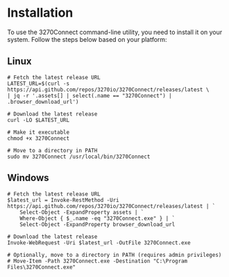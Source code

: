 # Installation

To use the 3270Connect command-line utility, you need to install it on your system. Follow the steps below based on your platform:

## Linux

```shell
# Fetch the latest release URL
LATEST_URL=$(curl -s https://api.github.com/repos/3270io/3270Connect/releases/latest \
| jq -r '.assets[] | select(.name == "3270Connect") | .browser_download_url')

# Download the latest release
curl -LO $LATEST_URL

# Make it executable
chmod +x 3270Connect

# Move to a directory in PATH
sudo mv 3270Connect /usr/local/bin/3270Connect

```

## Windows

```shell
# Fetch the latest release URL
$latest_url = Invoke-RestMethod -Uri https://api.github.com/repos/3270io/3270Connect/releases/latest | `
    Select-Object -ExpandProperty assets | `
    Where-Object { $_.name -eq "3270Connect.exe" } | `
    Select-Object -ExpandProperty browser_download_url

# Download the latest release
Invoke-WebRequest -Uri $latest_url -OutFile 3270Connect.exe

# Optionally, move to a directory in PATH (requires admin privileges)
# Move-Item -Path 3270Connect.exe -Destination "C:\Program Files\3270Connect.exe"
```